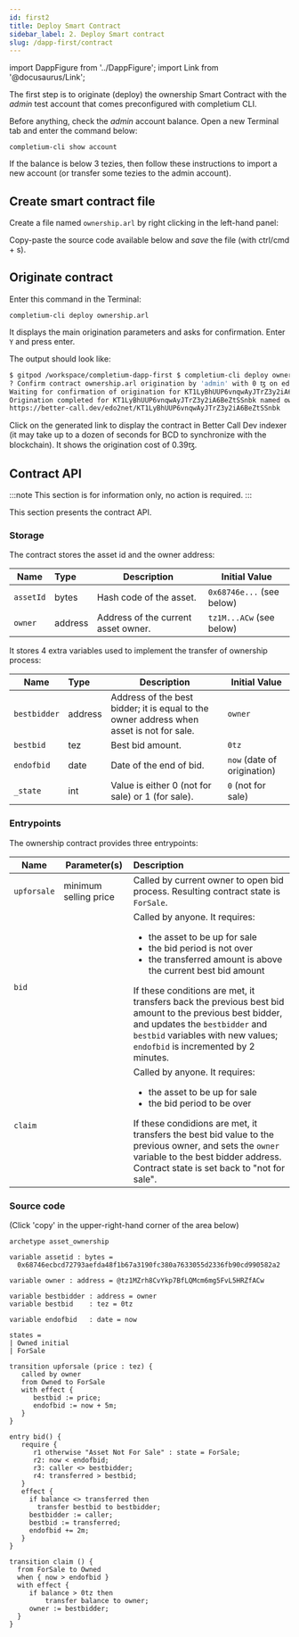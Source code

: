 ```yaml
---
id: first2
title: Deploy Smart Contract
sidebar_label: 2. Deploy Smart contract
slug: /dapp-first/contract
---
```

import DappFigure from '../DappFigure';
import Link from '@docusaurus/Link';

The first step is to originate (deploy) the ownership <Link to='/docs/dapp-tools/tezos#smart-contract'>Smart Contract</Link> with the *admin* test account that comes preconfigured with <Link to='/docs/cli'>completium CLI</Link>.

Before anything, check the *admin* account balance. Open a new <Link to='/docs/dapp-tools/gitpod#open-terminal'>Terminal</Link> tab and enter the command below:

```
completium-cli show account
```

If the balance is below 3 tezies, then follow these <Link to='/docs/dapp-tools/gitpod#check-admin-account'>instructions</Link> to import a new account (or transfer some tezies to the admin account).

## Create smart contract file

Create a file named `ownership.arl` by right clicking in the left-hand panel:

<DappFigure img='new_file.png' width='50%'/>

Copy-paste the source code available <Link to='/docs/dapp-first/contract#source-code'>below</Link> and *save* the file (with ctrl/cmd + s).

## Originate contract

Enter this command in the <Link to='/docs/dapp-tools/gitpod#open-terminal'>Terminal</Link>:

```
completium-cli deploy ownership.arl
```

It displays the main origination parameters and asks for confirmation. Enter `Y` and press enter.

The output should look like:
```bash
$ gitpod /workspace/completium-dapp-first $ completium-cli deploy ownership.arl
? Confirm contract ownership.arl origination by 'admin' with 0 ꜩ on edo? Yes
Waiting for confirmation of origination for KT1LyBhUUP6vnqwAyJTrZ3y2iA6BeZtSSnbk ...
Origination completed for KT1LyBhUUP6vnqwAyJTrZ3y2iA6BeZtSSnbk named ownership.arl.
https://better-call.dev/edo2net/KT1LyBhUUP6vnqwAyJTrZ3y2iA6BeZtSSnbk
```

Click on the generated link to display the contract in <Link to='/docs/dapp-tools/bcd'>Better Call Dev</Link> indexer (it may take up to a dozen of seconds for BCD to synchronize with the blockchain). It shows the origination cost of 0.39ꜩ.

## Contract API

:::note
This section is for information only, no action is required.
:::

This section presents the <Link to='/docs/dapp-first/contract#source-code'>contract</Link> API.

### Storage

The contract stores the asset id and the owner address:

| Name | Type | Description | Initial Value |
| -- | :-- | -- | -- |
| `assetId` | bytes | Hash code of the asset. | `0x68746e...` (see below) |
| `owner` | address | Address of the current asset owner. | `tz1M...ACw` (see below) |

It stores 4 extra variables used to implement the transfer of ownership process:

| Name | Type | Description | Initial Value |
| -- | :-- | -- | -- |
| `bestbidder` | address | Address of the best bidder; it is equal to the owner address when asset is not for sale. | `owner` |
| `bestbid` | tez | Best bid amount. | `0tz` |
| `endofbid` | date | Date of the end of bid. | `now` (date of origination) |
| `_state` | int | Value is either 0 (not for sale) or 1 (for sale). | `0` (not for sale) |

### Entrypoints

The ownership contract provides three entrypoints:

| Name | Parameter(s) | Description |
| -- | -- | :-- |
| `upforsale` | minimum selling price | Called by current owner to open bid process. Resulting contract state is `ForSale`. |
| `bid` | | Called by anyone. It requires: <ul> <li>the asset to be up for sale</li><li>the bid period is not over</li><li>the transferred amount is above the current best bid amount</li></ul> If these conditions are met, it transfers back the previous best bid amount to the previous best bidder, and updates the `bestbidder` and `bestbid` variables with new values; `endofbid` is incremented by 2 minutes.  |
| `claim`| | Called by anyone. It requires: <ul><li>the asset to be up for sale</li><li>the bid period to be over</li></ul>If these condidions are met, it transfers the best bid value to the previous owner, and sets the `owner` variable to the best bidder address. Contract state is set back to "not for sale".|

### Source code

(Click 'copy' in the upper-right-hand corner of the area below)

```archetype
archetype asset_ownership

variable assetid : bytes =
  0x68746ecbcd72793aefda48f1b67a3190fc380a7633055d2336fb90cd990582a2

variable owner : address = @tz1MZrh8CvYkp7BfLQMcm6mg5FvL5HRZfACw

variable bestbidder : address = owner
variable bestbid    : tez = 0tz

variable endofbid   : date = now

states =
| Owned initial
| ForSale

transition upforsale (price : tez) {
   called by owner
   from Owned to ForSale
   with effect {
      bestbid := price;
      endofbid := now + 5m;
   }
}

entry bid() {
   require {
      r1 otherwise "Asset Not For Sale" : state = ForSale;
      r2: now < endofbid;
      r3: caller <> bestbidder;
      r4: transferred > bestbid;
   }
   effect {
     if balance <> transferred then
       transfer bestbid to bestbidder;
     bestbidder := caller;
     bestbid := transferred;
     endofbid += 2m;
   }
}

transition claim () {
  from ForSale to Owned
  when { now > endofbid }
  with effect {
     if balance > 0tz then
         transfer balance to owner;
     owner := bestbidder;
  }
}
```